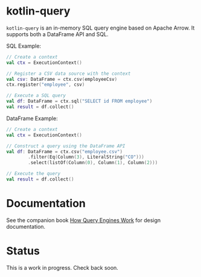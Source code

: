# kotlin-query

`kotlin-query` is an in-memory SQL query engine based on Apache Arrow. It supports both a DataFrame API and SQL.

SQL Example:

```kotlin
// Create a context
val ctx = ExecutionContext()

// Register a CSV data source with the context 
val csv: DataFrame = ctx.csv(employeeCsv)
ctx.register("employee", csv)

// Execute a SQL query 
val df: DataFrame = ctx.sql("SELECT id FROM employee")
val result = df.collect()
```

DataFrame Example:

```kotlin
// Create a context
val ctx = ExecutionContext()

// Construct a query using the DataFrame API
val df: DataFrame = ctx.csv("employee.csv")
        .filter(Eq(Column(3), LiteralString("CO")))
        .select(listOf(Column(0), Column(1), Column(2)))

// Execute the query
val result = df.collect()

```

# Documentation

See the companion book [How Query Engines Work](https://leanpub.com/how-query-engines-work/) for design documentation.

# Status

This is a work in progress. Check back soon.